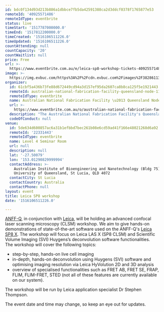 ```yaml
---
id: bdc0f134d93d213b886a1dbbce7fb5da42591388ca2d3ddcf0378f1765877e53
remoteId: '40925571486'
remoteIdType: eventbrite
status: live
timeStart: '1517787000000.0'
timeEnd: '1517812200000.0'
timeCreated: '1516106511226.0'
timeUpdated: '1516106511226.0'
countAttending: null
countCapacity: '20'
countWaitlist: null
price: Free
url: >-
  https://www.eventbrite.com.au/e/leica-sp8-workshop-tickets-40925571486?aff=ebapi
image: >-
  https://img.evbuc.com/https%3A%2F%2Fcdn.evbuc.com%2Fimages%2F38286113%2F180677936881%2F1%2Foriginal.jpg?s=a4303d4ef94c950ec716e60990b9fda6
organizer:
  id: 61cbf5a436b73fe88d672449cd94a3d157ef95da2607ca8b8ca125f5e1921443
  remoteId: australian-national-fabrication-facility-queensland-node-11974568303
  remoteIdType: eventbrite
  name: Australian National Fabrication Facility \u2013 Queensland Node
  url: >-
    https://www.eventbrite.com.au/o/australian-national-fabrication-facility-queensland-node-11974568303
  description: "The Australian National Fabrication Facility's Queensland Node (ANFF-Q) is a world-class micro and nanofabrication facility providing access to cutting-edge equipment with support from expert staff specialising in microfluidics, organic electronics, biomaterials, novel semiconductor materials and characterisation.\\r\\nUtilising our state-of-the-art equipment and advice from our highly experienced Professional Officers, you can elevate your research and development to the next level, with better designs, shorter development iteration cycles, and expert training and advice.\\r\\n\t\t\t\t\t\t\\r\\n\t\t\t\t\t\t\\r\\n\t\t\t\t\t\t\\r\\n\t\t\t\t\t\t\\r\\n\t\t\t\t\t\t\\r\\n"
  codeOfConduct: null
venue:
  id: 5de634d600857ac6a31b1efbbd7bec261b08e6cd59ad41f166e48021268d6a92
  remoteId: '22331443'
  remoteIdType: eventbrite
  name: Level 4 Seminar Room
  url: null
  description: null
  lat: '-27.50079'
  lon: '153.01290829999994'
  contactAddress: >-
    Australian Institute of Bioengineering and Nanotechnology (Bldg 75) The
    University of Queensland, St Lucia, QLD 4072
  contactCity: St Lucia
  contactCountry: Australia
  contactPhone: null
layout: event
title: Leica SP8 workshop
date: '1516106511226.0'

---
```

<P CLASS="MsoNormal"><SPAN><A HREF="http://anff-q.org.au/" TARGET="_blank" REL="noreferrer noopener nofollow noopener noreferrer nofollow"><SPAN>ANFF-Q</SPAN></A>, in conjunction with <A HREF="https://www.leica-microsystems.com/" TARGET="_blank" REL="noreferrer noopener nofollow noopener noreferrer nofollow"><SPAN>Leica</SPAN></A>, will be holding an advanced confocal laser scanning microscopy (CLSM) workshop. We aim to give hands-on demonstrations of state-of-the-art software used on the ANFF-Q's <A HREF="http://anff-q.org.au/facilities/imaging-surface-characterisation/#LeicaSP8" TARGET="_blank" REL="noreferrer noopener nofollow noopener noreferrer nofollow"><SPAN>Leica SP8 X</SPAN></A>. The workshop will focus on Leica LAS X (SP8 CLSM) and Scientific Volume Imaging (SVI) Huygens’s deconvolution software functionalities. The workshop will cover the following topics: </SPAN></P>
<UL>
<LI CLASS="MsoNormal"><SPAN>step-by-step, hands-on live cell imaging </SPAN></LI>
<LI CLASS="MsoNormal"><SPAN>in-depth, hands-on deconvolution using Huygens (SVI) software and optimising imaging resolution via Leica HyVolution 2D and 3D analysis</SPAN></LI>
<LI CLASS="MsoNormal"><SPAN>overview of specialised functionalities such as FRET AB, FRET SE, FRAP, FLIM, FLIM-FRET, STED (not all of these features are currently available on our system).</SPAN></LI>
</UL>
<P><SPAN><SPAN>The workshop will be run by Leica application specialist Dr Stephen Thompson. </SPAN></SPAN></P>
<P><SPAN><SPAN>The event date and time may change, so keep an eye out for updates.</SPAN></SPAN></P>
